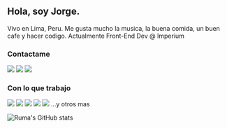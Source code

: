 ## Hola, soy Jorge. 
Vivo en Lima, Peru. Me gusta mucho la musica, la buena comida, un buen cafe y hacer codigo. Actualmente Front-End Dev @ Imperium

### Contactame
<a href="mailto:th3rum2@gmail.com"><img src="https://img.shields.io/badge/Gmail-D14836?style=for-the-badge&logo=gmail&logoColor=white"></a> <a href="https://www.linkedin.com/in/rumazor/"><img src="https://img.shields.io/badge/LinkedIn-0077B5?style=for-the-badge&logo=linkedin&logoColor=white"></a>
<a href="https://ruma-portfolio.netlify.app"><img src="https://img.shields.io/badge/portfolio-0A0A0A?style=for-the-badge&logo=dev.to&logoColor=white"></a> 

### Con lo que trabajo
<img src="https://img.shields.io/badge/JavaScript-F7DF1E?style=for-the-badge&logo=javascript&logoColor=black"> <img src="https://img.shields.io/badge/Node.js-43853D?style=for-the-badge&logo=node.js&logoColor=white"> <img src="https://img.shields.io/badge/HTML5-E34F26?style=for-the-badge&logo=html5&logoColor=white"> <img src="https://img.shields.io/badge/CSS3-1572B6?style=for-the-badge&logo=css3&logoColor=white"> <img src="https://img.shields.io/badge/React-20232A?style=for-the-badge&logo=react&logoColor=61DAFB"> 
...y otros mas


![Ruma's GitHub stats](https://github-readme-stats.vercel.app/api?username=rumazor&theme=dark&show_icons=true)
